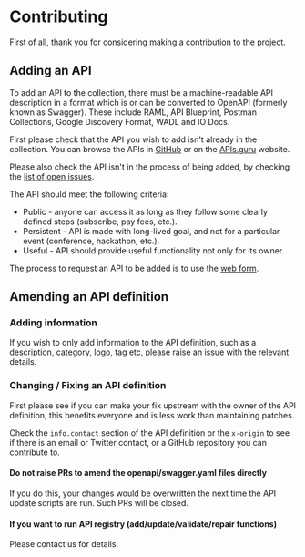 # Contributing

First of all, thank you for considering making a contribution to the project.

## Adding an API

To add an API to the collection, there must be a machine-readable API description in a format which is or can be converted to OpenAPI (formerly known as Swagger). These include RAML, API Blueprint, Postman Collections, Google Discovery Format, WADL and IO Docs.

First please check that the API you wish to add isn't already in the collection. You can
browse the APIs in [GitHub](https://github.com/APIs-guru/openapi-directory/tree/main/APIs) or on the [APIs.guru](https://apis.guru/) website.

Please also check the API isn't in the process of being added, by checking the [list of open issues](https://github.com/APIs-guru/openapi-directory/issues).

The API should meet the following criteria:

* Public - anyone can access it as long as they follow some clearly defined steps (subscribe, pay fees, etc.).
* Persistent - API is made with long-lived goal, and not for a particular event (conference, hackathon, etc.).
* Useful - API should provide useful functionality not only for its owner.

The process to request an API to be added is to use the [web form](https://apis.guru/add-api/).

## Amending an API definition

### Adding information

If you wish to only add information to the API definition, such as a description, category, logo, tag etc, please raise an issue with the relevant details.

### Changing / Fixing an API definition

First please see if you can make your fix upstream with the owner of the API definition, this benefits everyone and is less work than maintaining patches.

Check the `info.contact` section of the API definition or the `x-origin` to see if there is an email or Twitter contact, or a GitHub repository you can contribute to.

#### Do not raise PRs to amend the openapi/swagger.yaml files directly

If you do this, your changes would be overwritten the next time the API update scripts are run. Such PRs will be closed.

#### If you want to run API registry (add/update/validate/repair functions)

Please contact us for details.


